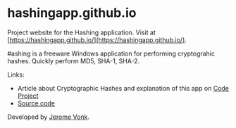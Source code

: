 # hashingapp.github.io

Project website for the Hashing application. Visit at [https://hashingapp.github.io/](https://hashingapp.github.io/).

#ashing is a freeware Windows application for performing cryptograhic hashes. Quickly perform MD5, SHA-1, SHA-2.

Links:

* Article about Cryptographic Hashes and explanation of this app on [Code Project](https://www.codeproject.com/Articles/1044042/Cryptographic-Hashes-What-They-Are-and-Why-You-Sho)
* [Source code](https://github.com/jeromevonk/hashing-app)

Developed by [Jerome Vonk](https://jeromevonk.github.io/).
